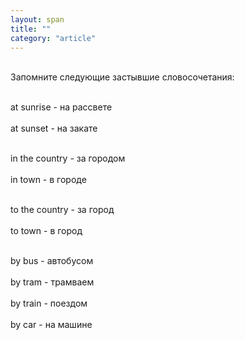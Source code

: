 ```yaml
---
layout: span
title: ""
category: "article"
---
```

<section class='rules'><span><br>Запомните следующие застывшие словосочетания:<br><br>

at   sunrise - на рассвете<br><br>
 at  sunset - на закате<br><br>

in the country - за городом <br><br>
in   town - в городе<br><br>

to the country - за город<br><br>
 to   town - в город<br><br>

by   bus - автобусом<br><br>
    by   tram  - трамваем<br><br>
	by  train - поездом<br><br>
	by   car - на машине<br></span></section>